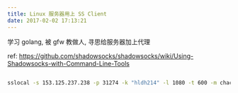 ```yaml
---
title: Linux 服务器用上 SS Client
date: 2017-02-02 17:13:21
---
```

学习 golang, 被 gfw 教做人, 寻思给服务器加上代理

ref: https://github.com/shadowsocks/shadowsocks/wiki/Using-Shadowsocks-with-Command-Line-Tools

``` bash

sslocal -s 153.125.237.238 -p 31274 -k "hldh214" -l 1080 -t 600 -m chacha20

```

